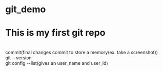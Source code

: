 # git_demo
<h1>This is my first git repo</h1>
<br>
commit(final changes commit to store a memory(ex. take a screenshot))
<br>
git --version
<br>
git config --list(gives an user_name and user_id)
<br>


